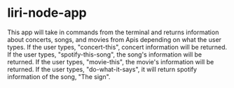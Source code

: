 # liri-node-app

This app will take in commands from the terminal and returns information about concerts, songs, and movies from Apis depending on what the user types.
If the user types, "concert-this", concert information will be returned.
If the user types, "spotify-this-song", the song's information will be returned.
If the user types, "movie-this", the movie's information will be returned.
If the user types, "do-what-it-says", it will return spotify information of the song, "The sign".